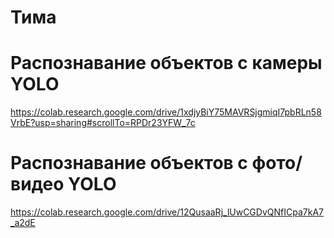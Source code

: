# Тима

# Распознавание объектов с камеры YOLO
  https://colab.research.google.com/drive/1xdjyBiY75MAVRSjgmiqI7pbRLn58VrbE?usp=sharing#scrollTo=RPDr23YFW_7c
  
# Распознавание объектов с фото/видео YOLO
  https://colab.research.google.com/drive/12QusaaRj_lUwCGDvQNfICpa7kA7_a2dE

